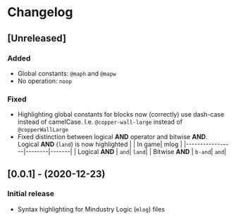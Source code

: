 # Changelog

## [Unreleased]

### Added

- Global constants: `@maph` and `@mapw`
- No operation: `noop`

### Fixed

- Highlighting global constants for blocks now (correctly) use dash-case instead of camelCase. I.e. `@copper-wall-large` instead of `@copperWallLarge`
- Fixed distinction between logical **AND** operator and bitwise **AND**. Logical **AND** (`land`) is now highlighted
    |                 | In game|  mlog |
    |-----------------|--------|-------|
    | Logical **AND** |   `and`| `land`|
    | Bitwise **AND** | `b-and`|  `and`|

## [0.0.1] - (2020-12-23)

### Initial release

- Syntax highlighting for Mindustry Logic (`mlog`) files
